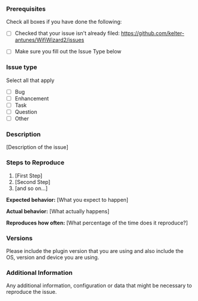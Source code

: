 ﻿<!--

Have you read the plugins' Code of Conduct? By creating an Issue, you are expected to comply with it, including treating everyone with respect: https://github.com/kelter-antunes/WifiWizard2/blob/master/CODE_OF_CONDUCT.md

-->

### Prerequisites

Check all boxes if you have done the following:
- [ ] Checked that your issue isn't already filed: https://github.com/kelter-antunes/WifiWizard2/issues
- [ ] Make sure you fill out the Issue Type below


### Issue type
Select all that apply
- [ ] Bug
- [ ] Enhancement
- [ ] Task
- [ ] Question
- [ ] Other

### Description

[Description of the issue]

### Steps to Reproduce

1. [First Step]
2. [Second Step]
3. [and so on...]

**Expected behavior:** [What you expect to happen]

**Actual behavior:** [What actually happens]

**Reproduces how often:** [What percentage of the time does it reproduce?]

### Versions

Please include the plugin version that you are using and also include the OS, version and device you are using.

### Additional Information

Any additional information, configuration or data that might be necessary to reproduce the issue.